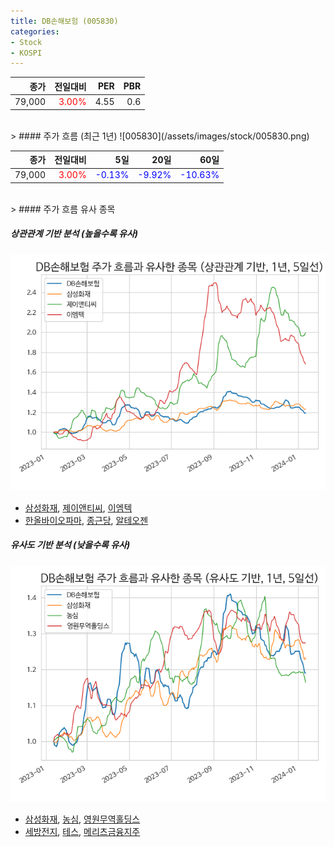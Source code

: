 ```yaml
---
title: DB손해보험 (005830)
categories:
- Stock
- KOSPI
---
```


|종가|전일대비|PER|PBR|
|---:|-------:|--:|---:|
|79,000|<span style="color: red">3.00%</span>|4.55|0.6|

<!-- more -->
<br>
> #### 주가 흐름 (최근 1년)
![005830](/assets/images/stock/005830.png)

|종가|전일대비|5일|20일|60일|
|---:|-------:|--:|---:|---:|
|79,000|<span style="color: red">3.00%</span>|<span style="color: blue">-0.13%</span>|<span style="color: blue">-9.92%</span>|<span style="color: blue">-10.63%</span>|

<br>
> #### 주가 흐름 유사 종목

##### 상관관계 기반 분석 (높을수록 유사)
![005830](/assets/images/stock/005830_corr.png)
- [삼성화재](/000810/), [제이앤티씨](/204270/), [이엠텍](/091120/)
- [한올바이오파마](/009420/), [종근당](/185750/), [알테오젠](/196170/)

##### 유사도 기반 분석 (낮을수록 유사)	
![005830](/assets/images/stock/005830_sim.png)
- [삼성화재](/000810/), [농심](/004370/), [영원무역홀딩스](/009970/)
- [세방전지](/004490/), [테스](/095610/), [메리츠금융지주](/138040/)